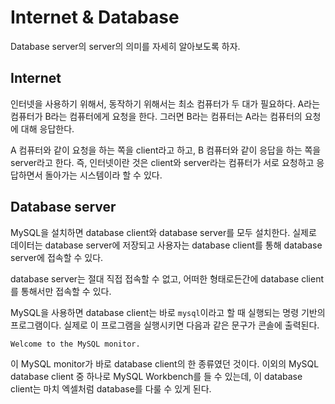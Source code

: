 # Internet & Database
  
Database server의 server의 의미를 자세히 알아보도록 하자.  
  
## Internet
  
인터넷을 사용하기 위해서, 동작하기 위해서는 최소 컴퓨터가 두 대가 필요하다. A라는 컴퓨터가 B라는 컴퓨터에게 요청을 한다. 그러면 B라는 컴퓨터는 A라는 컴퓨터의 요청에 대해 응답한다.  
  
A 컴퓨터와 같이 요청을 하는 쪽을 client라고 하고, B 컴퓨터와 같이 응답을 하는 쪽을 server라고 한다. 즉, 인터넷이란 것은 client와 server라는 컴퓨터가 서로 요청하고 응답하면서 돌아가는 시스템이라 할 수 있다.  
  
## Database server
  
MySQL을 설치하면 database client와 database server를 모두 설치한다. 실제로 데이터는 database server에 저장되고 사용자는 database client를 통해 database server에 접속할 수 있다.  
  
database server는 절대 직접 접속할 수 없고, 어떠한 형태로든간에 database client를 통해서만 접속할 수 있다.  
  
MySQL을 사용하면 database client는 바로 `mysql`이라고 할 때 실행되는 명령 기반의 프로그램이다. 실제로 이 프로그램을 실행시키면 다음과 같은 문구가 콘솔에 출력된다.  
  
	Welcome to the MySQL monitor.
  
이 MySQL monitor가 바로 database client의 한 종류였던 것이다. 이외의 MySQL database client 중 하나로 MySQL Workbench를 들 수 있는데, 이 database client는 마치 엑셀처럼 database를 다룰 수 있게 된다.  
